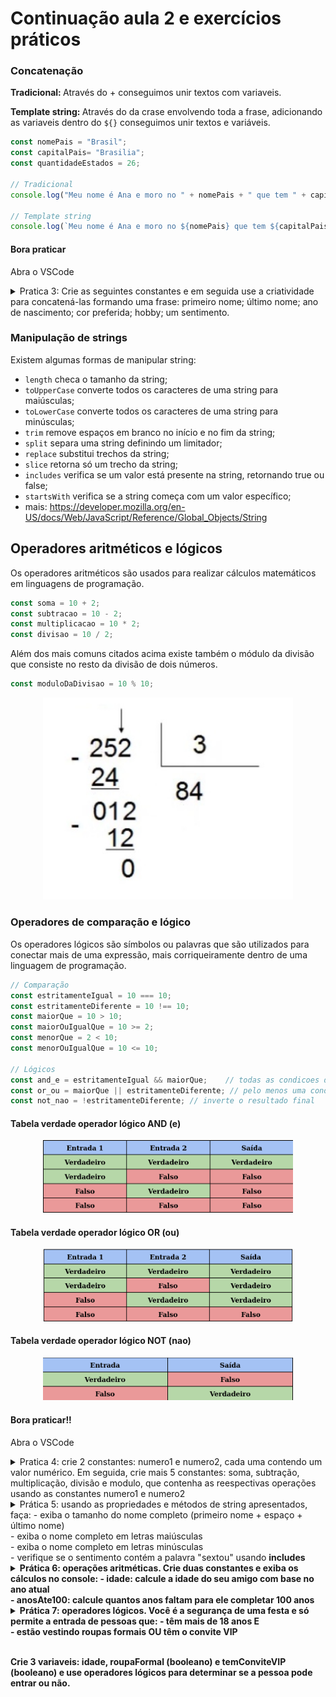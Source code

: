 # Continuação aula 2 e exercícios práticos

### Concatenação
  <b>Tradicional: </b> Através do + conseguimos unir textos com variaveis.
  
  <b>Template string: </b> Através do da crase envolvendo toda a frase, adicionando as variaveis dentro do `${}` conseguimos unir textos e variáveis.

```javascript
const nomePais = "Brasil";
const capitalPais= "Brasilia";
const quantidadeEstados = 26;

// Tradicional
console.log("Meu nome é Ana e moro no " + nomePais + " que tem " + capitalPais + " como capital. Aqui sou muito feliz pois tenho "+ quantidadeEstados + " estados para desbravar!");

// Template string
console.log(`Meu nome é Ana e moro no ${nomePais} que tem ${capitalPais} como capital. Aqui sou muito feliz pois tenho ${quantidadeEstados} estados para desbravar!`);
```

#### Bora praticar 
Abra o VSCode
  
  <details>
    <summary>Pratica 3: Crie as seguintes constantes e em seguida use a criatividade para concatená-las formando uma frase: primeiro nome; último nome; ano de nascimento; cor preferida; hobby; um sentimento.
    </summary>
 

```javascript

      const primeiroNome = "Ana"
      const ultimoNome = "Santos"
      const anoDeNascimento = 2001
      const corPreferida = "laranja"
      const hobbie = "fazer natacao"
      const sentimento = "felicidade, porque sextou, bb!!"

      console.log(`Meu nome é ${primeiroNome} ${ultimoNome}. Nascida no ano de ${anoDeNascimento}. Minha cor favorita é ${corPreferida}. Meu hobbie é ${hobbie} e meu atual sentimento é ${sentimento}`)

```
  </details>
   
### Manipulação de strings

Existem algumas formas de manipular string: 
- `length` checa o tamanho da string;
- `toUpperCase` converte todos os caracteres de uma string para maiúsculas;
- `toLowerCase` converte todos os caracteres de uma string para minúsculas;
- `trim` remove espaços em branco no início e no fim da string;
- `split` separa uma string definindo um limitador;
- `replace` substitui trechos da string;
- `slice` retorna só um trecho da string;
- `includes` verifica se um valor está presente na string, retornando true ou false;
- `startsWith` verifica se a string começa com um valor específico;
- mais: https://developer.mozilla.org/en-US/docs/Web/JavaScript/Reference/Global_Objects/String 


## Operadores aritméticos e lógicos
Os operadores aritméticos são usados para realizar cálculos matemáticos em linguagens de programação.

```javascript
const soma = 10 + 2;
const subtracao = 10 - 2;
const multiplicacao = 10 * 2;
const divisao = 10 / 2;
```

Além dos mais comuns citados acima existe também o módulo da divisão que consiste no resto da divisão de dois números.

```javascript
const moduloDaDivisao = 10 % 10;
```

<p align="center">
  <img width="400" src="../img/modulo.jpg">
</p> 

### Operadores de comparação e lógico
Os operadores lógicos são símbolos ou palavras que são utilizados para conectar mais de uma expressão, mais corriqueiramente dentro de uma linguagem de programação. 

```javascript
// Comparação
const estritamenteIgual = 10 === 10;
const estritamenteDiferente = 10 !== 10;
const maiorQue = 10 > 10;
const maiorOuIgualQue = 10 >= 2;
const menorQue = 2 < 10;
const menorOuIgualQue = 10 <= 10;

// Lógicos
const and_e = estritamenteIgual && maiorQue;    // todas as condicoes devem ser atendidas para que o resultado seja verdadeiro
const or_ou = maiorQue || estritamenteDiferente; // pelo menos uma condicao deve ser atendida para que o resultado seja verdadeiro
const not_nao = !estritamenteDiferente; // inverte o resultado final
```

#### Tabela verdade operador lógico AND (e)
<p align="center">
  <img width="400" src="../img/And.png">
</p> 

#### Tabela verdade operador lógico OR (ou)
<p align="center">
  <img width="400" src="../img/or.png">
</p> 

#### Tabela verdade operador lógico NOT (nao)
<p align="center">
  <img width="400" src="../img/not.png">
</p> 

#### Bora praticar!!
Abra o VSCode

<details>
  <summary>Pratica 4: crie 2 constantes: numero1 e numero2, cada uma contendo um valor numérico. Em seguida, crie mais 5 constantes: soma, subtração, multiplicação, divisão e modulo, que contenha as reespectivas operações usando as constantes numero1 e numero2</summary>

```javascript
const numero1 = 10;
const numero2 = 4;

const soma = numero1+numero2;
const subtracao = numero1-numero2;
const multiplicacao= numero1*numero2;
const divisao= numero1/numero2;
const modulo= numero1%numero2;
```
</details>


<details>
  <summary>Prática 5: usando as propriedades e métodos de string apresentados, faça:
  - exiba o tamanho do nome completo (primeiro nome + espaço + último nome) <br>
  - exiba o nome completo em letras maiúsculas <br>
  - exiba o nome completo em letras minúsculas <br>
  - verifique se o sentimento contém a palavra "sextou" usando <b>includes<b>
  </summary>

```javascript
  const nomeCompleto = "Ana Beatriz dos Santos"
  const sentimento = "felicidade, porque sextou, bb!!"
  const tamanhoSemEspacos = nomeCompleto.replace(/ /g, "").length;

  // tamanho do nome completo
  console.log(`Tamanho do nome completo: ${nomeCompleto.length}`)

  // tamanho do nome sem espaço
  console.log(`Tamanho do nome completo sem espaços: ${tamanhoSemEspacos}`);

  // nome completo em letras maiúsculas
  console.log(`Nome completo em letras maiúsculas: ${nomeCompleto.toUpperCase()}`);

  // nome completo em letras minúsculas
  console.log(`Nome completo em letras minúsculas: ${nomeCompleto.toLowerCase()}`);

  // Verificar se o sentimento contém a palavra "feliz"
  console.log(`Sentimento inclui "sextou": ${sentimento.includes("sextou")}`);

```
</details>

<details>
  <summary>Prática 6: operações aritméticas. Crie duas constantes e exiba os cálculos no console:
  - idade: calcule a idade do seu amigo com base no ano atual <br>
  - anosAte100: calcule quantos anos faltam para ele completar 100 anos

  </summary>

```javascript

const anoAtual = 2024;
const anoDeNascimento = 2001;

const idade = anoAtual - anoDeNascimento;
const anosAte100 = 100 - idade;

console.log(`Idade: ${idade}`);
console.log(`Anos até 100: ${anosAte100}`);

  
```
</details>

<details>
  <summary>Prática 7: operadores lógicos. Você é a segurança de uma festa e só permite a entrada de pessoas que:
  - têm mais de 18 anos E <br>
  - estão vestindo roupas formais OU têm o convite VIP <br>

  <br>

  Crie 3 variaveis: idade, roupaFormal (booleano) e temConviteVIP (booleano) e use operadores lógicos para determinar se a pessoa pode entrar ou não. 

</summary>

```javascript

const idade = 20;
const roupaFormal = true;
const temConviteVIP = false;

const podeEntrar = idade > 18 && (roupaFormal || temConviteVIP);
console.log(`Pode entrar na festa: ${podeEntrar}`);

```
</details>